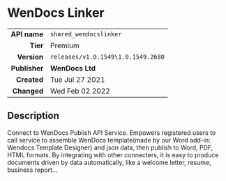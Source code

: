 # WenDocs Linker
| | |
|-:|-|
|**API name**|`shared_wendocslinker`|
|**Tier**|Premium|
|**Version**|`releases/v1.0.1549\1.0.1549.2680`|
|**Publisher**|**WenDocs Ltd**|
|**Created**|Tue Jul 27 2021|
|**Changed**|Wed Feb 02 2022|

## Description
Connect to WenDocs Publish API Service. Empowers registered users to call service to assemble WenDocs template(made by our Word add-in: Wendocs Template Designer) and json data, then publish to Word, PDF, HTML formats. By integrating with other connecters, it is easy to produce documents driven by data automatically, like a welcome letter, resume, business report...
